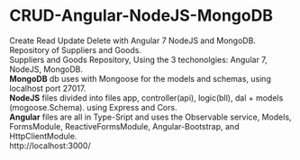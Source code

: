 # CRUD-Angular-NodeJS-MongoDB
Create Read Update Delete with Angular 7 NodeJS and MongoDB. Repository of Suppliers and Goods.
<br>
Suppliers and Goods Repository, Using the 3 techonolgies: Angular 7, NodeJS, MongoDB.
<br>
<b>MongoDB</b> db uses with Mongoose for the models and schemas, using localhost port 27017.
<br>
<b>NodeJS</b> files divided into files app, controller(api), logic(bll), dal + models (mogoose.Schema). using Express and Cors.
<br>
<b>Angular</b> files are all in Type-Sript and uses the Observable service, Models, FormsModule, ReactiveFormsModule,
Angular-Bootstrap, and HttpClientModule.
<br>
http://localhost:3000/ 
